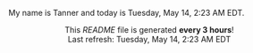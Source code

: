 My name is Tanner and today is Tuesday, May 14, 2:23 AM EDT.

<p align="center">This <i>README</i> file is generated <b>every 3 hours</b>!</br>Last refresh: Tuesday, May 14, 2:23 AM EDT<br /></p>
